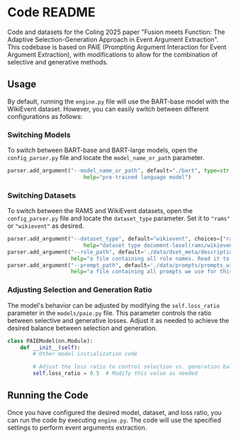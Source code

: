 

# Code README

Code and datasets for the Coling 2025 paper "Fusion meets Function: The Adaptive Selection-Generation Approach in Event Argument Extraction".
This codebase is based on PAIE (Prompting Argument Interaction for Event Argument Extraction), with modifications to allow for the combination of selective and generative methods.

## Usage

By default, running the `engine.py` file will use the BART-base model with the WikiEvent dataset. However, you can easily switch between different configurations as follows:

### Switching Models

To switch between BART-base and BART-large models, open the `config_parser.py` file and locate the `model_name_or_path` parameter.

```python
parser.add_argument("--model_name_or_path", default="./bart", type=str,
                        help="pre-trained language model")
```

### Switching Datasets

To switch between the RAMS and WikiEvent datasets, open the `config_parser.py` file and locate the `dataset_type` parameter. Set it to `"rams"` or `"wikievent"` as desired.

```python
parser.add_argument("--dataset_type", default="wikievent", choices=["rams", "wikievent"], type=str,
                        help="dataset type document-level(rams/wikievent)")
parser.add_argument("--role_path", default='./data/dset_meta/description_wikievent.csv', type=str, 
                    help="a file containing all role names. Read it to access all argument roles of this dataset")
parser.add_argument("--prompt_path", default='./data/prompts/prompts_wikievent_full.csv', type=str, 
                    help="a file containing all prompts we use for this dataset")
```

### Adjusting Selection and Generation Ratio

The model's behavior can be adjusted by modifying the `self.loss_ratio` parameter in the `models/paie.py` file. This parameter controls the ratio between selective and generative losses. Adjust it as needed to achieve the desired balance between selection and generation.

```python
class PAIEModel(nn.Module):
    def __init__(self):
        # Other model initialization code

        # Adjust the loss ratio to control selection vs. generation balance
        self.loss_ratio = 0.5  # Modify this value as needed
```

## Running the Code

Once you have configured the desired model, dataset, and loss ratio, you can run the code by executing `engine.py`. The code will use the specified settings to perform event arguments extraction.


